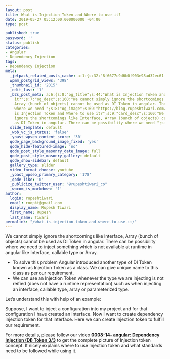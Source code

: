 ```yaml
---
layout: post
title: What is Injection Token and Where to use it?
date: 2019-05-27 05:12:00.000000000 -04:00
type: post

published: true
password: ''
status: publish
categories:
- Angular
- Dependency Injection
tags:
- Dependency Injection
meta:
  _jetpack_related_posts_cache: a:1:{s:32:"8f6677c9d6b0f903e98ad32ec61f8deb";a:2:{s:7:"expires";i:1609848023;s:7:"payload";a:3:{i:0;a:1:{s:2:"id";i:2132;}i:1;a:1:{s:2:"id";i:2505;}i:2;a:1:{s:2:"id";i:295;}}}}
  wpmm_postgrid_views: '398'
  _thumbnail_id: '2015'
  _edit_last: '1'
  _b2s_post_meta: a:6:{s:8:"og_title";s:44:"What is Injection Token and Where to use
    it?";s:7:"og_desc";s:160:"We cannot simply ignore the shortcomings like Interface,
    Array (bunch of objects) cannot be used as DI Token in angular. There can be possibility
    where we need ";s:8:"og_image";s:69:"https://blog.rupeshtiwari.com/wp-content/uploads/2019/04/AngularI.png";s:10:"card_title";s:44:"What
    is Injection Token and Where to use it?";s:9:"card_desc";s:160:"We cannot simply
    ignore the shortcomings like Interface, Array (bunch of objects) cannot be used
    as DI Token in angular. There can be possibility where we need ";s:10:"card_image";s:69:"https://blog.rupeshtiwari.com/wp-content/uploads/2019/04/AngularI.png";}
  slide_template: default
  _wpb_vc_js_status: 'false'
  _yoast_wpseo_content_score: '30'
  qode_page_background_image_fixed: 'yes'
  qode_hide-featured-image: 'no'
  qode_post_style_masonry_date_image: full
  qode_post_style_masonry_gallery: default
  qode_show-sidebar: default
  gallery_type: slider
  video_format_choose: youtube
  _yoast_wpseo_primary_category: '178'
  _qode-like: '0'
  _publicize_twitter_user: "@rupeshtiwari_co"
  _wpcom_is_markdown: '1'
author:
  login: rupeshtiwari
  email: roopkt@gmail.com
  display_name: Rupesh Tiwari
  first_name: Rupesh
  last_name: Tiwari
permalink: "/what-is-injection-token-and-where-to-use-it/"
---
```

<p>We cannot simply ignore the shortcomings like Interface, Array (bunch of objects) cannot be used as DI Token in angular. There can be possibility where we need to inject something which is not available at runtime in angular like Interface, callable type or Array.</p>
<ul>
<li>To solve this problem Angular introduced another type of DI Token known as Injection Token as a class. We can give unique name to this class as per our requirement.</li>
<li>We can use an Injection Token whenever the type we are injecting is not reified (does not have a runtime representation) such as when injecting an interface, callable type, array or parameterized type.</li>
</ul>
<p>Let’s understand this with help of an example:</p>
<p>Suppose, I want to inject a configuration into my project and for that configuration I have created an interface. Now I want to create dependency injection token for that interface. Here we can create Injection token to fulfill our requirement.</p>
<p>For more details, please follow our video <strong><a href="https://www.youtube.com/watch?v=F4JcAtqUQ2o" target="_blank" rel="noopener noreferrer">0008-14- angular: Dependency Injection (DI) Token 3/3</a></strong> to get the complete picture of Injection token concept. It nicely explains where to use Injection token and what standards need to be followed while using it.</p>
